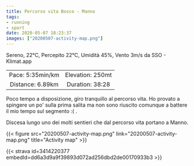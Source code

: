 ```yaml
---
title: Percorso vita Bosco - Manno
tags:
- running
- sport
date: 2020-05-07 18:23:37
images: ["20200507-activity-map.png"]
---
```


Sereno, 22°C, Percepito 22°C, Umidità 45%, Vento 3m/s da SSO - Klimat.app

| | |
| :-: | :-: |
| Pace: 5:35min/km | Elevation: 250mt |
| Distance: 6.89km | Duration: 38:28 |

Poco tempo a disposizione, giro tranquillo al percorso vita. 
Ho provato a spingere un po' sulla prima salita ma non sono riuscito comunque a battere il mio tempo sul segmento :( .

Discesa lungo uno dei molti sentieri che dal percorso vita portano a Manno.




{{< figure src="20200507-activity-map.png" link="20200507-activity-map.png" title="Activity map" >}}


{{< strava id=3414220377 embedId=dd6a3d9a9f39893d072ad256dbd2de00170933b3 >}}
